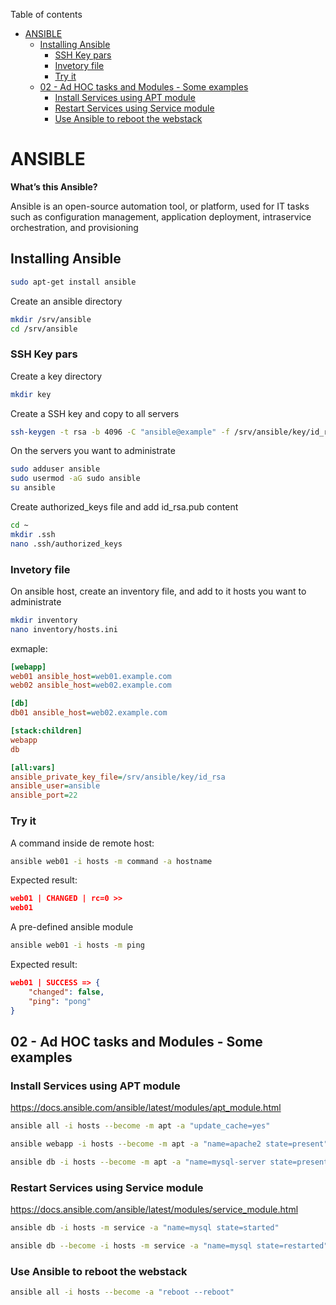 Table of contents
- [ANSIBLE](#ansible)
  - [Installing Ansible](#installing-ansible)
    - [SSH Key pars](#ssh-key-pars)
    - [Invetory file](#invetory-file)
    - [Try it](#try-it)
  - [02 - Ad HOC tasks and Modules - Some examples](#02---ad-hoc-tasks-and-modules---some-examples)
    - [Install Services using APT module](#install-services-using-apt-module)
    - [Restart Services using Service module](#restart-services-using-service-module)
    - [Use Ansible to reboot the webstack](#use-ansible-to-reboot-the-webstack)

# ANSIBLE

**What’s this Ansible?**

Ansible is an open-source automation tool, or platform, used for IT tasks such as configuration management, application deployment, intraservice orchestration, and provisioning



 

## Installing Ansible

```bash
sudo apt-get install ansible
```

 Create an ansible directory 

```bash
mkdir /srv/ansible
cd /srv/ansible
```

### SSH Key pars
Create a key directory
```bash
mkdir key
```

Create a SSH key and copy to all servers

```bash
ssh-keygen -t rsa -b 4096 -C "ansible@example" -f /srv/ansible/key/id_rsa
```

On the servers you want to administrate
```bash
sudo adduser ansible
sudo usermod -aG sudo ansible
su ansible
```

Create authorized_keys file and add id_rsa.pub content
```bash
cd ~
mkdir .ssh
nano .ssh/authorized_keys
```

### Invetory file

On ansible host, create an inventory file, and add to it hosts you want to administrate

```bash
mkdir inventory
nano inventory/hosts.ini 
```

exmaple:

```ini
[webapp]
web01 ansible_host=web01.example.com
web02 ansible_host=web02.example.com

[db]
db01 ansible_host=web02.example.com

[stack:children]
webapp
db

[all:vars]
ansible_private_key_file=/srv/ansible/key/id_rsa
ansible_user=ansible
ansible_port=22
```

### Try it

A command inside de remote host:
```bash
ansible web01 -i hosts -m command -a hostname
```
Expected result:

```json
web01 | CHANGED | rc=0 >>
web01
```

A pre-defined ansible module 
```bash
ansible web01 -i hosts -m ping
```
Expected result:
```json
web01 | SUCCESS => {
    "changed": false,
    "ping": "pong"
}
```

## 02 - Ad HOC tasks and Modules - Some examples

### Install Services using APT module

https://docs.ansible.com/ansible/latest/modules/apt_module.html

```bash
ansible all -i hosts --become -m apt -a "update_cache=yes"
```
``` bash
ansible webapp -i hosts --become -m apt -a "name=apache2 state=present"
```
```bash
ansible db -i hosts --become -m apt -a "name=mysql-server state=present"
```

### Restart Services using Service module

https://docs.ansible.com/ansible/latest/modules/service_module.html

```bash
ansible db -i hosts -m service -a "name=mysql state=started"
```

```bash
ansible db --become -i hosts -m service -a "name=mysql state=restarted"
```

### Use Ansible to reboot the webstack

```bash
ansible all -i hosts --become -a "reboot --reboot"
```

